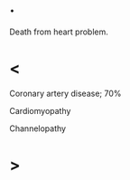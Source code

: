 # .

Death from heart problem.

# <

Coronary artery disease; 70%

Cardiomyopathy

Channelopathy

# >
